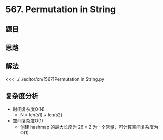 # 567. Permutation in String

## 题目
<!--@include: ../../editor/cn/doc/content/[567]Permutation in String.md-->

## 思路

## 解法
<<< ../../editor/cn/[567]Permutation in String.py

## 复杂度分析
- 时间复杂度O(N)
  - N = len(s1) + len(s2)
- 空间复杂度O(1)
  - 创建 hashmap 的最大长度为 26 * 2 为一个常量，可计算空间复杂度为O(1)